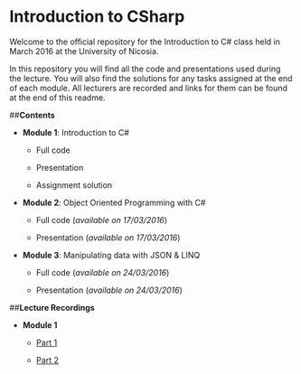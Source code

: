 # Introduction to CSharp

Welcome to the official repository for the Introduction to C# class held in March 2016 at the University of Nicosia.

In this repository you will find all the code and presentations used during the lecture. 
You will also find the solutions for any tasks assigned at the end of each module.
All lecturers are recorded and links for them can be found at the end of this readme.

##**Contents**

- **Module 1**: Introduction to C#
 
  - Full code
   
  - Presentation
   
  - Assignment solution
   
- **Module 2**: Object Oriented Programming with C#
 
  - Full code (*available on 17/03/2016*)
   
  - Presentation (*available on 17/03/2016*)
   
- **Module 3**: Manipulating data with JSON & LINQ
 
  - Full code (*available on 24/03/2016*)
   
  - Presentation (*available on 24/03/2016*)
  
  
##**Lecture Recordings**
  
- **Module 1**

  - [Part 1](https://stdntpartners-my.sharepoint.com/personal/kyriakos_kyriakou_studentpartner_com/_layouts/15/guestaccess.aspx?guestaccesstoken=dFidEBJAcG2tBIj6aZ4gFGCbL9SOC95O2h4TJAgaAm8%3d&docid=017b8e519c75f4b4eb68f8d358556364a)
    
  - [Part 2](https://stdntpartners-my.sharepoint.com/personal/kyriakos_kyriakou_studentpartner_com/_layouts/15/guestaccess.aspx?guestaccesstoken=PdbGHcSX4kyA%2fn3OUy1sGkNbCYdvq4oAcntN%2f2Dw%2bBM%3d&docid=0ac7125d37c3e463d9e77712bde4e13c3)
  
